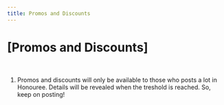 ```yaml
---
title: Promos and Discounts
---
```


# [Promos and Discounts]

<br />

1. Promos and discounts will only be available to those who posts a lot in Honouree. Details will be revealed when the treshold is reached. So, keep on posting!


